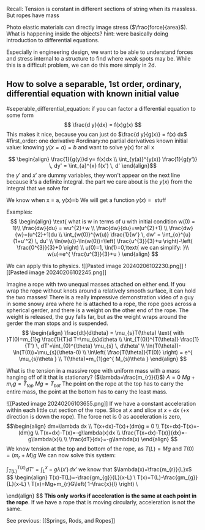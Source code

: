   Recall:
	Tension is constant in different sections of string when its massless. But ropes have mass

Photo elastic materials can directly image stress ($\frac{force}{area}$). What is happening inside the objects?
hint: were basically doing introduction to differential equations.

Especially in engineering design, we want to be able to understand forces and stress internal to a structure to find where weak spots may be. While this is a difficult problem, we can do this more simply in 2d.

## How to solve a separable, 1st order, ordinary, differential equation with known initial value


#seperable_differential_equation: if you can factor a differential equation to some form $$
\frac{d y}{dx} = f(x)g(x)
$$
This makes it nice, because you can just do $\frac{d y}{g(x)} = f(x) dx$
#first_order: one derivative 
#ordinary:no partial derivatives
known initial value: knowing $y(x=a)=b$ and want to solve y(x) for all x

$$
\begin{align}
\frac{1}{g(y)}d y= f(x)dx \\
\int_{y(a)}^{y(x)} \frac{1}{g(y')} \, dy' = \int_{a}^{x} f(x') \, d' 
\end{align}$$
the $y'\text{ and } x'$ are dummy variables, they won't appear on the next line because it's a definite integral. the part we care about is the $y(x)$ from the integral that we solve for

We know when x = a, y(x)=b
We will get a function $y(x)=\text{ stuff }$

Examples:
$$
\begin{align} 
\text{ what is w in terms of u with initial condition w(0) = 1}\\
\frac{dw}{du} = wu^{2}+w \\
\frac{dw}{du}=w(u^{2}+1) \\
\frac{dw}{w}=(u^{2}+1)du \\
\int_{w(0)}^{w(u)} \frac{1}{w'}  \, dw' = \int_{o}^{u} (1+u'^2) \, du'   \\
\ln(w(u))-\ln(w(0))=\left( \frac{u^{3}}{3}+u \right)-\left( \frac{0^{3}}{3}+0 \right)  \\
u(0)=1, \ln(1)=0,\text{ we can simplify: }\\
w(u)=e^{ \frac{u^{3}}{3}+u } 
\end{align}
$$

We can apply this to physics. 
![[Pasted image 20240206102230.png]]
![[Pasted image 20240206102245.png]]

Imagine a rope with two unequal masses attached on either end. If you wrap the rope without knots around a relatively smooth surface, it can hold the two masses! There is a really impressive demonstration video of a guy in some snowy area where he is attached to a rope, the rope goes across a spherical gerder, and there is a weight on the other end of the rope. The weight is released, the guy falls far, but as the weight wraps around the gerder the man stops and is suspended.
$$
\begin{align}
\frac{dt}{d\theta} = \mu_{s}T(\theta) \text{ with  }T(0)=m_{1}g
\frac{1}{T}d T=\mu_{s}d\theta \\
\int_{T(0)}^{T(\theta)} \frac{1}{T'}  \, dT'=\int_{0}^{\theta} \mu_{s} \, d\theta' \\
\ln(T(\theta))-\ln(T(0))=\mu_{s}(\theta-0) \\
\ln\left( \frac{T(\theta)}{T(0)} \right) = e^{ \mu_{s}\theta } \\
T(\theta)=m_{1}ge^{ M_{s}\theta }  
\end{align}
$$

What is the tension in a massive rope with uniform mass with a mass hanging off of it that is stationary? ($\lambda=\frac{m_{r}}{l}$)
$A=0$
$Mg+m_{r}g=T_{top}$
$Mg=T_{bot}$
The point on the rope at the top has to carry the entire mass, the point at the bottom has to carry the least mass.

![[Pasted image 20240206103655.png]]
If we have a constant acceleration within each little cut section of the rope.
Slice at $x$ and slice at $x+dx$ (+x direction is down the rope).
The force net is $0$ as acceleration is zero,
$$\begin{align}
dm=\lambda dx \\
T(x+dx)-T(x)+(dm)g = 0 \\
T(x+dx)-T(x)=-(dm)g \\
T(x+dx)-T(x)=-g\lambda(x)dx \\
\frac{T(x+dx)-T(x)}{dx}=-g\lambda(x)\\ \\
\frac{dT}{dx}=-g\lambda(x)
\end{align}
$$
We know tension at the top and bottom of the rope, as $T(L)=Mg\text{ and } T(0)=\left( m_{r}+M \right)g$
We can now solve this system:

$\int_{T(L)}^{T(x)} dT'=\int_{L}^{x} -g\lambda(x') \, dx'$
we know that $\lambda(x)=\frac{m_{r}}{L}x$
$$
\begin{align}
T(x)-T(L)=-\frac{gm_{g}}{L}(x-L) \\
T(x)=T(L)-\frac{gm_{g}}{L}(x-L) \\
T(x)=Mg+m_{r}G\left( 1-\frac{x}{l} \right) \\

\end{align}
$$
**This only works if acceleration is the same at each point in the rope**. If we have a rope that is moving circularly, acceleration is not the same. 

See previous: [[Springs, Rods, and Ropes]]
